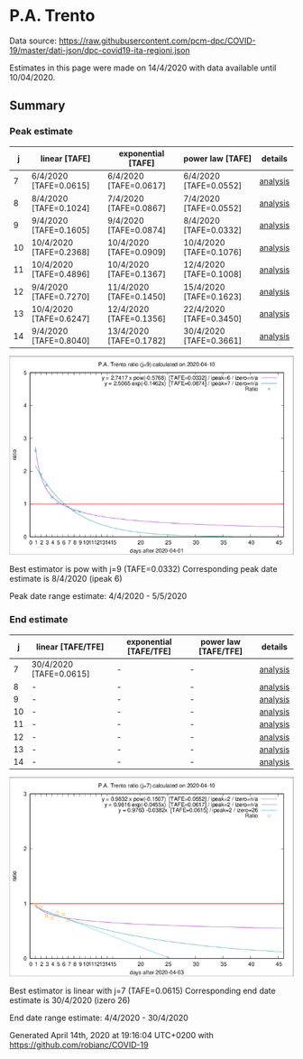 # P.A. Trento


Data source: https://raw.githubusercontent.com/pcm-dpc/COVID-19/master/dati-json/dpc-covid19-ita-regioni.json

Estimates in this page were made on 14/4/2020 with data available until 10/04/2020.


## Summary 

### Peak estimate 
|j|linear [TAFE]|exponential [TAFE]|power law [TAFE]|details|
|---|----|-----------|---------|-------|
|7|6/4/2020 [TAFE=0.0615]|6/4/2020 [TAFE=0.0617]|6/4/2020 [TAFE=0.0552]|[analysis](COVID-19_p.a._trento_j7_2020-04-10.md)|
|8|8/4/2020 [TAFE=0.1024]|7/4/2020 [TAFE=0.0867]|7/4/2020 [TAFE=0.0552]|[analysis](COVID-19_p.a._trento_j8_2020-04-10.md)|
|9|9/4/2020 [TAFE=0.1605]|9/4/2020 [TAFE=0.0874]|8/4/2020 [TAFE=0.0332]|[analysis](COVID-19_p.a._trento_j9_2020-04-10.md)|
|10|10/4/2020 [TAFE=0.2368]|10/4/2020 [TAFE=0.0909]|10/4/2020 [TAFE=0.1076]|[analysis](COVID-19_p.a._trento_j10_2020-04-10.md)|
|11|10/4/2020 [TAFE=0.4896]|10/4/2020 [TAFE=0.1367]|12/4/2020 [TAFE=0.1008]|[analysis](COVID-19_p.a._trento_j11_2020-04-10.md)|
|12|9/4/2020 [TAFE=0.7270]|11/4/2020 [TAFE=0.1450]|15/4/2020 [TAFE=0.1623]|[analysis](COVID-19_p.a._trento_j12_2020-04-10.md)|
|13|10/4/2020 [TAFE=0.6247]|12/4/2020 [TAFE=0.1356]|22/4/2020 [TAFE=0.3450]|[analysis](COVID-19_p.a._trento_j13_2020-04-10.md)|
|14|9/4/2020 [TAFE=0.8040]|13/4/2020 [TAFE=0.1782]|30/4/2020 [TAFE=0.3661]|[analysis](COVID-19_p.a._trento_j14_2020-04-10.md)|

![best peak estimate](COVID-19_p.a._trento_j9_2020-04-10.png)

Best estimator is pow with j=9 (TAFE=0.0332)
Corresponding peak date estimate is 8/4/2020 (ipeak 6)


Peak date range estimate: 4/4/2020 - 5/5/2020

### End estimate 
|j|linear [TAFE/TFE]|exponential [TAFE/TFE]|power law [TAFE/TFE]|details|
|---|----|-----------|---------|-------|
|7|30/4/2020 [TAFE=0.0615]|-|-|[analysis](COVID-19_p.a._trento_j7_2020-04-10.md)|
|8|-|-|-|[analysis](COVID-19_p.a._trento_j8_2020-04-10.md)|
|9|-|-|-|[analysis](COVID-19_p.a._trento_j9_2020-04-10.md)|
|10|-|-|-|[analysis](COVID-19_p.a._trento_j10_2020-04-10.md)|
|11|-|-|-|[analysis](COVID-19_p.a._trento_j11_2020-04-10.md)|
|12|-|-|-|[analysis](COVID-19_p.a._trento_j12_2020-04-10.md)|
|13|-|-|-|[analysis](COVID-19_p.a._trento_j13_2020-04-10.md)|
|14|-|-|-|[analysis](COVID-19_p.a._trento_j14_2020-04-10.md)|

![best zero estimate](COVID-19_p.a._trento_j7_2020-04-10.png)

Best estimator is linear with j=7 (TAFE=0.0615)
Corresponding end date estimate is 30/4/2020 (izero 26)


End date range estimate: 4/4/2020 - 30/4/2020

Generated April 14th, 2020 at 19:16:04 UTC+0200 with https://github.com/robianc/COVID-19
